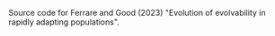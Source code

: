 Source code for Ferrare and Good (2023) "Evolution of evolvability in rapidly adapting populations".